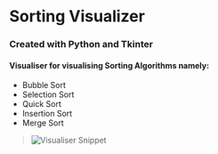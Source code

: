 # Sorting Visualizer
### Created with Python and Tkinter
#### Visualiser for visualising Sorting Algorithms namely:
- Bubble Sort
- Selection Sort
- Quick Sort
- Insertion Sort
- Merge Sort

>![Visualiser Snippet](./media/Visualiser-Snippet.gif)
